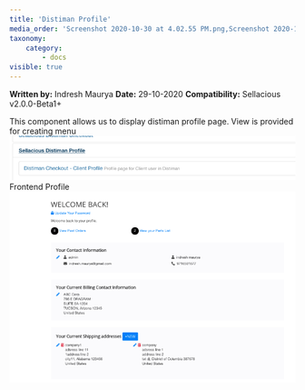 ```yaml
---
title: 'Distiman Profile'
media_order: 'Screenshot 2020-10-30 at 4.02.55 PM.png,Screenshot 2020-10-30 at 4.03.56 PM.png'
taxonomy:
    category:
        - docs
visible: true
---
```


**Written by:** Indresh Maurya
**Date:** 29-10-2020
**Compatibility:** Sellacious v2.0.0-Beta1+

This component allows us to display distiman profile page. View is provided for creating menu 
![](Screenshot%202020-10-30%20at%204.03.56%20PM.png)
Frontend Profile
![](Screenshot%202020-10-30%20at%204.02.55%20PM.png)